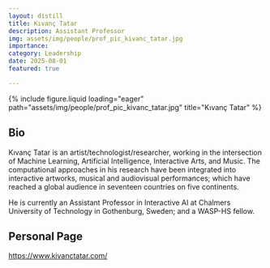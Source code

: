 ```yaml
---
layout: distill
title: Kıvanç Tatar
description: Assistant Professor
img: assets/img/people/prof_pic_kivanc_tatar.jpg
importance: 
category: Leadership
date: 2025-08-01
featured: true

---
```


<div class="fake-img l-body">
{% include figure.liquid loading="eager" path="assets/img/people/prof_pic_kivanc_tatar.jpg" title="Kıvanç Tatar" %}
</div>


## Bio

Kıvanç Tatar is an artist/technologist/researcher, working in the intersection of Machine Learning, Artificial Intelligence, Interactive Arts, and Music. The computational approaches in his research have been integrated into interactive artworks, musical and audiovisual performances; which have reached a global audience in seventeen countries on five continents.

He is currently an Assistant Professor in Interactive AI at Chalmers University of Technology in Gothenburg, Sweden; and a WASP-HS fellow.

## Personal Page

<https://www.kivanctatar.com/>

